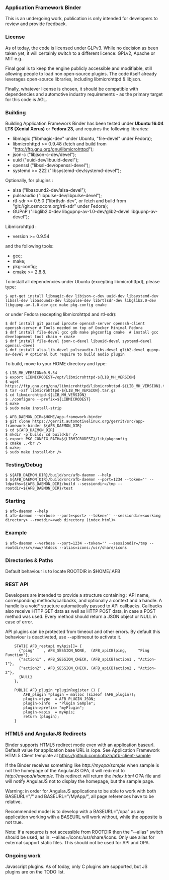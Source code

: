 ### Application Framework Binder
This is an undergoing work, publication is only intended for developers to review and provide feedback. 

### License
As of today, the code is licensed under GLPv3. While no decision as been taken yet, 
it will certainly switch to a different licence: GPLv2, Apache or MIT e.g.. 

Final goal is to keep the engine publicly accessible and modifiable, still allowing people to load non open-source plugins. 
The code itself already leverages open-source libraries, including libmicrohttpd & libjson. 

Finally, whatever license is chosen, it should be compatible with dependencies and automotive industry requirements - as the primary target for this code is AGL. 

### Building
Building Application Framework Binder has been tested under **Ubuntu 16.04 LTS (Xenial Xerus)** or **Fedora 23**, and requires the following libraries:
 * libmagic ("libmagic-dev" under Ubuntu, "file-devel" under Fedora);
 * libmicrohttpd >= 0.9.48  (fetch and build from "http://ftp.gnu.org/gnu/libmicrohttpd");
 * json-c ("libjson-c-dev/devel");
 * uuid ("uuid-dev/libuuid-devel");
 * openssl ("libssl-dev/openssl-devel");
 * systemd >= 222 ("libsystemd-dev/systemd-devel");

Optionally, for plugins :
 * alsa ("libasound2-dev/alsa-devel");
 * pulseaudio ("libpulse-dev/libpulse-devel");
 * rtl-sdr >= 0.5.0 ("librtlsdr-dev", or fetch and build from "git://git.osmocom.org/rtl-sdr" under Fedora);
 * GUPnP ("libglib2.0-dev libgupnp-av-1.0-dev/glib2-devel libgupnp-av-devel");

Libmicrohttpd :
 * version >= 0.9.54

and the following tools:
 * gcc;
 * make;
 * pkg-config;
 * cmake >= 2.8.8.

To install all dependencies under Ubuntu (excepting libmicrohttpd), please type:
```
$ apt-get install libmagic-dev libjson-c-dev uuid-dev libsystemd-dev libssl-dev libasound2-dev libpulse-dev librtlsdr-dev libglib2.0-dev libgupnp-av-1.0-dev gcc make pkg-config cmake
```
or under Fedora (excepting libmicrohttpd and rtl-sdr):
```
$ dnf install git passwd iproute openssh-server openssh-client openssh-server # Tools needed on top of Docker Minimal Fedora
$ dnf install file-devel gcc gdb make pkgconfig cmake  # install gcc developement tool chain + cmake
$ dnf install file-devel json-c-devel libuuid-devel systemd-devel openssl-devel 
$ dnf install alsa-lib-devel pulseaudio-libs-devel glib2-devel gupnp-av-devel # optional but require to build audio plugin
```

 To build, move to your HOME directory and type:
```
$ LIB_MH_VERSION=0.9.54
$ export LIBMICRODEST=/opt/libmicrohttpd-${LIB_MH_VERSION}
$ wget https://ftp.gnu.org/gnu/libmicrohttpd/libmicrohttpd-${LIB_MH_VERSION}.tar.gz
$ tar -xzf libmicrohttpd-${LIB_MH_VERSION}.tar.gz
$ cd libmicrohttpd-${LIB_MH_VERSION}
$ ./configure --prefix=${LIBMICRODEST}
$ make
$ sudo make install-strip

$ AFB_DAEMON_DIR=$HOME/app-framework-binder
$ git clone https://gerrit.automotivelinux.org/gerrit/src/app-framework-binder ${AFB_DAEMON_DIR}
$ cd ${AFB_DAEMON_DIR}
$ mkdir -p build; cd build<br />
$ export PKG_CONFIG_PATH=${LIBMICRODEST}/lib/pkgconfig 
$ cmake ..<br />
$ make; 
$ sudo make install<br />
```

### Testing/Debug
```
$ ${AFB_DAEMON_DIR}/build/src/afb-daemon --help
$ ${AFB_DAEMON_DIR}/build/src/afb-daemon --port=1234 --token='' --ldpaths=${AFB_DAEMON_DIR}/build --sessiondir=/tmp --rootdir=${AFB_DAEMON_DIR}/test 
```

### Starting
```
$ afb-daemon --help 
$ afb-daemon --verbose --port=<port> --token='' --sessiondir=<working directory> --rootdir=<web directory (index.html)>
```

### Example
```
$ afb-daemon --verbose --port=1234 --token='' --sessiondir=/tmp --rootdir=/srv/www/htdocs --alias=icons:/usr/share/icons
```

### Directories & Paths
Default behaviour is to locate ROOTDIR in $HOME/.AFB

### REST API

Developers are intended to provide a structure containing : API name, corresponding methods/callbacks, and optionally a context and a handle.
A handle is a void* structure automatically passed to API callbacks. 
Callbacks also receive HTTP GET data as well as HTTP POST data, in case a POST method was used. 
Every method should return a JSON object or NULL in case of error.

API plugins can be protected from timeout and other errors. By default this behaviour is deactivated, use --apitimeout to activate it.
        
        STATIC AFB_restapi myApis[]= {
          {"ping"    , AFB_SESSION_NONE,  (AFB_apiCB)ping,     "Ping Function"},
          {"action1" , AFB_SESSION_CHECK, (AFB_apiCB)action1 , "Action-1"},
          {"action2" , AFB_SESSION_CHECK, (AFB_apiCB)action2 , "Action-2"},
          {NULL}
        };

        PUBLIC AFB_plugin *pluginRegister () {
            AFB_plugin *plugin = malloc (sizeof (AFB_plugin));
            plugin->type  = AFB_PLUGIN_JSON;
            plugin->info  = "Plugin Sample";
            plugin->prefix= "myPlugin";        
            plugin->apis  = myApis;
            return (plugin);
        }

### HTML5 and AngularJS Redirects

Binder supports HTML5 redirect mode even with an application baseurl. 
Default value for application base URL is /opa. 
See Application Framework HTML5 Client template at https://github.com/iotbzh/afb-client-sample

If the Binder receives something like _http://myopa/sample_ when sample is not the homepage of the AngularJS OPA, 
it will redirect to _http://myopa/#!sample_. 
This redirect will return the _index.html_ OPA file and will notify AngularJS not to display the homepage, but the sample page.

Warning: in order for AngularJS applications to be able to work with both BASEURL="/" and BASEURL="/MyApp/", all page references have to be relative. 

Recommended model is to develop with a BASEURL="/opa" as any application working with a BASEURL will work without, while the opposite is not true.

Note: If a resource is not accessible from ROOTDIR then the "--alias" switch should be used, as in: --alias=/icons:/usr/share/icons. 
Only use alias for external support static files. This should not be used for API and OPA.


### Ongoing work

Javascript plugins. As of today, only C plugins are supported, but JS plugins are on the TODO list.

